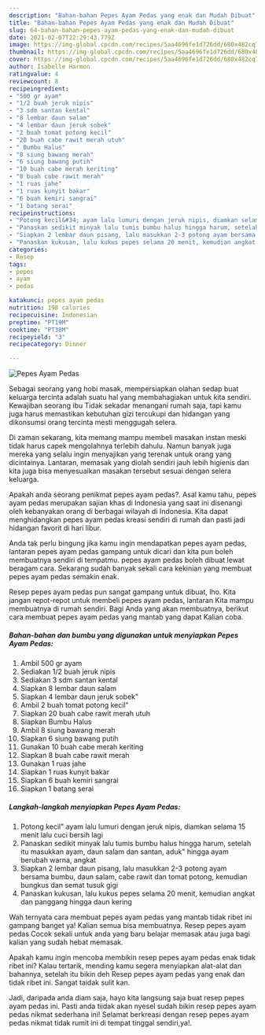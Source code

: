 ```yaml
---
description: "Bahan-bahan Pepes Ayam Pedas yang enak dan Mudah Dibuat"
title: "Bahan-bahan Pepes Ayam Pedas yang enak dan Mudah Dibuat"
slug: 64-bahan-bahan-pepes-ayam-pedas-yang-enak-dan-mudah-dibuat
date: 2021-02-07T22:29:43.779Z
image: https://img-global.cpcdn.com/recipes/5aa4696fe1d726dd/680x482cq70/pepes-ayam-pedas-foto-resep-utama.jpg
thumbnail: https://img-global.cpcdn.com/recipes/5aa4696fe1d726dd/680x482cq70/pepes-ayam-pedas-foto-resep-utama.jpg
cover: https://img-global.cpcdn.com/recipes/5aa4696fe1d726dd/680x482cq70/pepes-ayam-pedas-foto-resep-utama.jpg
author: Isabelle Harmon
ratingvalue: 4
reviewcount: 8
recipeingredient:
- "500 gr ayam"
- "1/2 buah jeruk nipis"
- "3 sdm santan kental"
- "8 lembar daun salam"
- "4 lembar daun jeruk sobek"
- "2 buah tomat potong kecil"
- "20 buah cabe rawit merah utuh"
- " Bumbu Halus"
- "8 siung bawang merah"
- "6 siung bawang putih"
- "10 buah cabe merah keriting"
- "8 buah cabe rawit merah"
- "1 ruas jahe"
- "1 ruas kunyit bakar"
- "6 buah kemiri sangrai"
- "1 batang serai"
recipeinstructions:
- "Potong kecil&#34; ayam lalu lumuri dengan jeruk nipis, diamkan selama 15 menit lalu cuci bersih lagi"
- "Panaskan sedikit minyak lalu tumis bumbu halus hingga harum, setelah itu masukkan ayam, daun salam dan santan, aduk&#34; hingga ayam berubah warna, angkat"
- "Siapkan 2 lembar daun pisang, lalu masukkan 2-3 potong ayam bersama bumbu, daun salam, cabe rawit dan tomat potong, kemudian bungkus dan semat tusuk gigi"
- "Panaskan kukusan, lalu kukus pepes selama 20 menit, kemudian angkat dan panggang hingga daun kering"
categories:
- Resep
tags:
- pepes
- ayam
- pedas

katakunci: pepes ayam pedas 
nutrition: 198 calories
recipecuisine: Indonesian
preptime: "PT19M"
cooktime: "PT38M"
recipeyield: "3"
recipecategory: Dinner

---
```



![Pepes Ayam Pedas](https://img-global.cpcdn.com/recipes/5aa4696fe1d726dd/680x482cq70/pepes-ayam-pedas-foto-resep-utama.jpg)

Sebagai seorang yang hobi masak, mempersiapkan olahan sedap buat keluarga tercinta adalah suatu hal yang membahagiakan untuk kita sendiri. Kewajiban seorang ibu Tidak sekadar menangani rumah saja, tapi kamu juga harus memastikan kebutuhan gizi tercukupi dan hidangan yang dikonsumsi orang tercinta mesti menggugah selera.

Di zaman  sekarang, kita memang mampu membeli masakan instan meski tidak harus capek mengolahnya terlebih dahulu. Namun banyak juga mereka yang selalu ingin menyajikan yang terenak untuk orang yang dicintainya. Lantaran, memasak yang diolah sendiri jauh lebih higienis dan kita juga bisa menyesuaikan masakan tersebut sesuai dengan selera keluarga. 



Apakah anda seorang penikmat pepes ayam pedas?. Asal kamu tahu, pepes ayam pedas merupakan sajian khas di Indonesia yang saat ini disenangi oleh kebanyakan orang di berbagai wilayah di Indonesia. Kita dapat menghidangkan pepes ayam pedas kreasi sendiri di rumah dan pasti jadi hidangan favorit di hari libur.

Anda tak perlu bingung jika kamu ingin mendapatkan pepes ayam pedas, lantaran pepes ayam pedas gampang untuk dicari dan kita pun boleh membuatnya sendiri di tempatmu. pepes ayam pedas boleh dibuat lewat beragam cara. Sekarang sudah banyak sekali cara kekinian yang membuat pepes ayam pedas semakin enak.

Resep pepes ayam pedas pun sangat gampang untuk dibuat, lho. Kita jangan repot-repot untuk membeli pepes ayam pedas, lantaran Kita mampu membuatnya di rumah sendiri. Bagi Anda yang akan membuatnya, berikut cara membuat pepes ayam pedas yang mantab yang dapat Kalian coba.

<!--inarticleads1-->

##### Bahan-bahan dan bumbu yang digunakan untuk menyiapkan Pepes Ayam Pedas:

1. Ambil 500 gr ayam
1. Sediakan 1/2 buah jeruk nipis
1. Sediakan 3 sdm santan kental
1. Siapkan 8 lembar daun salam
1. Siapkan 4 lembar daun jeruk sobek&#34;
1. Ambil 2 buah tomat potong kecil&#34;
1. Siapkan 20 buah cabe rawit merah utuh
1. Siapkan  Bumbu Halus
1. Ambil 8 siung bawang merah
1. Siapkan 6 siung bawang putih
1. Gunakan 10 buah cabe merah keriting
1. Siapkan 8 buah cabe rawit merah
1. Gunakan 1 ruas jahe
1. Siapkan 1 ruas kunyit bakar
1. Siapkan 6 buah kemiri sangrai
1. Siapkan 1 batang serai




<!--inarticleads2-->

##### Langkah-langkah menyiapkan Pepes Ayam Pedas:

1. Potong kecil&#34; ayam lalu lumuri dengan jeruk nipis, diamkan selama 15 menit lalu cuci bersih lagi
1. Panaskan sedikit minyak lalu tumis bumbu halus hingga harum, setelah itu masukkan ayam, daun salam dan santan, aduk&#34; hingga ayam berubah warna, angkat
1. Siapkan 2 lembar daun pisang, lalu masukkan 2-3 potong ayam bersama bumbu, daun salam, cabe rawit dan tomat potong, kemudian bungkus dan semat tusuk gigi
1. Panaskan kukusan, lalu kukus pepes selama 20 menit, kemudian angkat dan panggang hingga daun kering




Wah ternyata cara membuat pepes ayam pedas yang mantab tidak ribet ini gampang banget ya! Kalian semua bisa membuatnya. Resep pepes ayam pedas Cocok sekali untuk anda yang baru belajar memasak atau juga bagi kalian yang sudah hebat memasak.

Apakah kamu ingin mencoba membikin resep pepes ayam pedas enak tidak ribet ini? Kalau tertarik, mending kamu segera menyiapkan alat-alat dan bahannya, setelah itu bikin deh Resep pepes ayam pedas yang enak dan tidak ribet ini. Sangat taidak sulit kan. 

Jadi, daripada anda diam saja, hayo kita langsung saja buat resep pepes ayam pedas ini. Pasti anda tiidak akan nyesel sudah bikin resep pepes ayam pedas nikmat sederhana ini! Selamat berkreasi dengan resep pepes ayam pedas nikmat tidak rumit ini di tempat tinggal sendiri,ya!.

